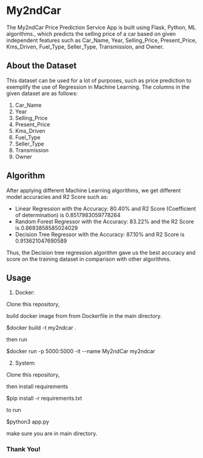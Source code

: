 # My2ndCar

The My2ndCar Price Prediction Service App is built using Flask, Python, ML algorithms., which predicts the selling price of a car based on given independent features such as Car_Name, Year, Selling_Price, Present_Price, Kms_Driven, Fuel_Type, Seller_Type, Transmission, and Owner.

## About the Dataset

This dataset can be used for a lot of purposes, such as price prediction to exemplify the use of Regression in Machine Learning. The columns in the given dataset are as follows:

1. Car_Name
2. Year
3. Selling_Price
4. Present_Price
5. Kms_Driven
6. Fuel_Type
7. Seller_Type
8. Transmission
9. Owner

## Algorithm

After applying different Machine Learning algorithms, we get different model accuracies and R2 Score such as:

- Linear Regression with the Accuracy: 80.40% and R2 Score (Coefficient of determination) is 0.8517983059778264
- Random Forest Regressor with the Accuracy: 83.22% and the R2 Score is 0.8693858585024029
- Decision Tree Regressor with the Accuracy: 87.10% and R2 Score is 0.913621047690589

Thus, the Decision tree regression algorithm gave us the best accuracy and score on the training dataset in comparison with other algorithms.

## Usage

1. Docker:

Clone this repository,

build docker image from from Dockerfile in the main directory. 

$docker build -t my2ndcar .

then run 

$docker run -p 5000:5000 -it --name My2ndCar my2ndcar

2. System:

Clone this repository, 

then install requirements

$pip install -r requirements.txt

to run

$python3 app.py

make sure you are in main directory.


### Thank You!
